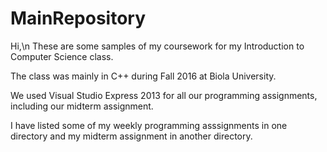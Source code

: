 # MainRepository
Hi,\n
These are some samples of my coursework for my Introduction to Computer Science class.

The class was mainly in C++ during Fall 2016 at Biola University.

We used Visual Studio Express 2013 for all our programming assignments, including our midterm assignment.

I have listed some of my weekly programming asssignments in one directory and my midterm assignment in another directory.
